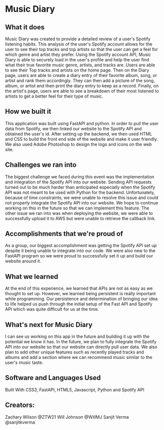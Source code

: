# Music Diary
## What it does
Music Diary was created to provide a detailed review of a user's Spotify listening habits. This analysis of the user's Spotify account allows for the user to see their top tracks and top artists so that the user can get a feel for which genre and artist they prefer. Using the Spotify account API, Music Diary is able to securely load in the user's profile and help the user find what their true favorite music genre, artists, and tracks are. Users are able to see their Top tracks and artists on the home page. Then on the Diary page, users are able to create a diary entry of their favorite album, song, or artist and rank them accordingly. They can then add a picture of the song, album, or artist and then print the diary entry to keep as a record. Finally, on the artist's page, users are able to see a breakdown of their most listened to artists to get a better feel for their type of music.

## How we built it
This application was built using FastAPI and python. In order to pull the user data from Spotify, we then linked our website to the Spotify API and obtained the user's id. After setting up the backend, we then used HTML and CSS to build the front end side of the website and make it user friendly. We also used Adobe Photoshop to design the logo and icons on the web site.

## Challenges we ran into
The biggest challenge we faced during this event was the implementation and integration of the Spotify API into our website. Sending API requests turned out to be much harder than anticipated especially when the Spotify API was not meant to be used with Python for the backend. Unfortunately, because of time constraints, we were unable to resolve this issue and could not properly integrate the Spotify API into our website. We hope to continue working on this in the future so that we can implement this feature. The other issue we ran into was when deploying the website, we were able to successfully upload it to AWS but were unable to retrieve the callback link.

## Accomplishments that we're proud of
As a group, our biggest accomplishment was getting the Spotify API set up despite it being unable to integrate into our code. We were also new to the FastAPI program so we were proud to successfully set it up and build our website around it.

## What we learned
At the end of this experience, we learned that APIs are not as easy as we thought to set up. However, we learned being persistent is really important while programming. Our persistence and determination of bringing our idea to life helped us push through the initial setup of the Fast API and Spotify API which was quite difficult for us at the time.

## What's next for Music Diary
I can see us working on this app in the future and building it up with the potential we know it has. In the future, we plan to fully integrate the Spotify API into our website so that our website can directly pull user data. We also plan to add other unique features such as recently played tracks and albums and add a section where we can recommend music similar to the user's music taste.

## Software and Languages Used
Built With CSS3, FastAPI, HTML5, Javascript, Python and Spotify API




## Creators:
Zachary Wilson @ZTW21
Will Johnson   @WillMJ
Sanjit Verma   @sanjitkverma
